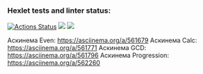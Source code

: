 ### Hexlet tests and linter status:
[![Actions Status](https://github.com/DrAculaJD/java-project-61/workflows/hexlet-check/badge.svg)](https://github.com/DrAculaJD/java-project-61/actions)
<a href="https://codeclimate.com/github/DrAculaJD/java-project-61/maintainability"><img src="https://api.codeclimate.com/v1/badges/1586163354d2ee34e373/maintainability" /></a>
<a href="https://codeclimate.com/github/DrAculaJD/java-project-61/test_coverage"><img src="https://api.codeclimate.com/v1/badges/1586163354d2ee34e373/test_coverage" /></a>

Аскинема Even: https://asciinema.org/a/561679
Аскинема Calc: https://asciinema.org/a/561771
Аскинема GCD: https://asciinema.org/a/561796
Аскинема Progression: https://asciinema.org/a/562260
